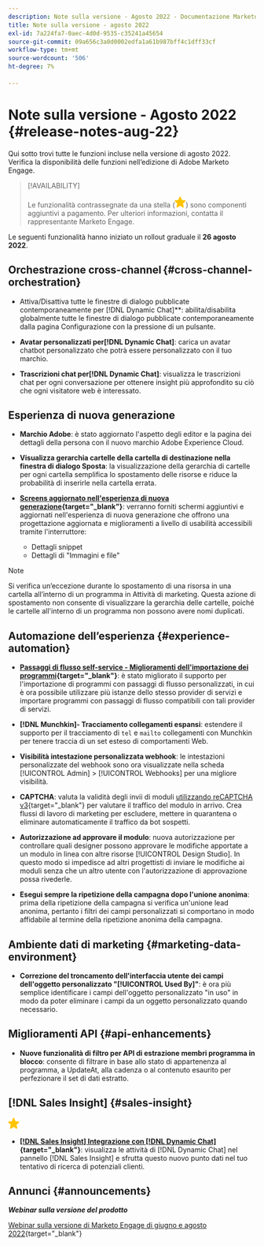 ```yaml
---
description: Note sulla versione - Agosto 2022 - Documentazione Marketo - Documentazione del prodotto
title: Note sulla versione - agosto 2022
exl-id: 7a224fa7-0aec-4d0d-9535-c35241a45654
source-git-commit: 09a656c3a0d0002edfa1a61b987bff4c1dff33cf
workflow-type: tm+mt
source-wordcount: '506'
ht-degree: 7%

---
```


# Note sulla versione - Agosto 2022 {#release-notes-aug-22}

Qui sotto trovi tutte le funzioni incluse nella versione di agosto 2022. Verifica la disponibilità delle funzioni nell‘edizione di Adobe Marketo Engage.

>[!AVAILABILITY]
>
>Le funzionalità contrassegnate da una stella (![star](assets/yellow-star.png)) sono componenti aggiuntivi a pagamento. Per ulteriori informazioni, contatta il rappresentante Marketo Engage.

Le seguenti funzionalità hanno iniziato un rollout graduale il **26 agosto 2022**.

## Orchestrazione cross-channel {#cross-channel-orchestration}

* Attiva/Disattiva tutte le finestre di dialogo pubblicate contemporaneamente per [!DNL Dynamic Chat]**: abilita/disabilita globalmente tutte le finestre di dialogo pubblicate contemporaneamente dalla pagina Configurazione con la pressione di un pulsante.

* **Avatar personalizzati per[!DNL Dynamic Chat]**: carica un avatar chatbot personalizzato che potrà essere personalizzato con il tuo marchio.

* **Trascrizioni chat per[!DNL Dynamic Chat]**: visualizza le trascrizioni chat per ogni conversazione per ottenere insight più approfondito su ciò che ogni visitatore web è interessato.

## Esperienza di nuova generazione

* **Marchio Adobe**: è stato aggiornato l&#39;aspetto degli editor e la pagina dei dettagli della persona con il nuovo marchio Adobe Experience Cloud.

* **Visualizza gerarchia cartelle della cartella di destinazione nella finestra di dialogo Sposta**: la visualizzazione della gerarchia di cartelle per ogni cartella semplifica lo spostamento delle risorse e riduce la probabilità di inserirle nella cartella errata.

* **[Screens aggiornato nell&#39;esperienza di nuova generazione](/help/marketo/product-docs/marketo-engage-modern-ux/toggle-switch.md){target="_blank"}**: verranno forniti schermi aggiuntivi e aggiornati nell&#39;esperienza di nuova generazione che offrono una progettazione aggiornata e miglioramenti a livello di usabilità accessibili tramite l&#39;interruttore:

   * Dettagli snippet
   * Dettagli di &quot;Immagini e file&quot;

>[!NOTE]
>
>Si verifica un’eccezione durante lo spostamento di una risorsa in una cartella all’interno di un programma in Attività di marketing. Questa azione di spostamento non consente di visualizzare la gerarchia delle cartelle, poiché le cartelle all&#39;interno di un programma non possono avere nomi duplicati.

## Automazione dell’esperienza {#experience-automation}

* **[Passaggi di flusso self-service - Miglioramenti dell&#39;importazione dei programmi](/help/marketo/product-docs/core-marketo-concepts/smart-campaigns/flow-actions/flow-step-service.md){target="_blank"}**: è stato migliorato il supporto per l&#39;importazione di programmi con passaggi di flusso personalizzati, in cui è ora possibile utilizzare più istanze dello stesso provider di servizi e importare programmi con passaggi di flusso compatibili con tali provider di servizi.

* **[!DNL Munchkin]- Tracciamento collegamenti espansi**: estendere il supporto per il tracciamento di `tel` e `mailto` collegamenti con Munchkin per tenere traccia di un set esteso di comportamenti Web.

* **Visibilità intestazione personalizzata webhook**: le intestazioni personalizzate del webhook sono ora visualizzate nella scheda [!UICONTROL Admin] > [!UICONTROL Webhooks] per una migliore visibilità.

* **CAPTCHA**: valuta la validità degli invii di moduli [utilizzando reCAPTCHA v3](/help/marketo/product-docs/demand-generation/forms/using-captcha/enable-captcha-in-marketo-forms.md){target="_blank"} per valutare il traffico del modulo in arrivo. Crea flussi di lavoro di marketing per escludere, mettere in quarantena o eliminare automaticamente il traffico da bot sospetti.

* **Autorizzazione ad approvare il modulo**: nuova autorizzazione per controllare quali designer possono approvare le modifiche apportate a un modulo in linea con altre risorse [!UICONTROL Design Studio]. In questo modo si impedisce ad altri progettisti di inviare le modifiche ai moduli senza che un altro utente con l&#39;autorizzazione di approvazione possa rivederle.

* **Esegui sempre la ripetizione della campagna dopo l&#39;unione anonima**: prima della ripetizione della campagna si verifica un&#39;unione lead anonima, pertanto i filtri dei campi personalizzati si comportano in modo affidabile al termine della ripetizione anonima della campagna.

## Ambiente dati di marketing {#marketing-data-environment}

* **Correzione del troncamento dell&#39;interfaccia utente dei campi dell&#39;oggetto personalizzato &quot;[!UICONTROL Used By]&quot;**: è ora più semplice identificare i campi dell&#39;oggetto personalizzato &quot;in uso&quot; in modo da poter eliminare i campi da un oggetto personalizzato quando necessario.

## Miglioramenti API {#api-enhancements}

* **Nuove funzionalità di filtro per API di estrazione membri programma in blocco**: consente di filtrare in base allo stato di appartenenza al programma, a UpdateAt, alla cadenza o al contenuto esaurito per perfezionare il set di dati estratto.

## [!DNL Sales Insight] {#sales-insight}

![(stella)](assets/yellow-star.png)

* **[[!DNL Sales Insight] Integrazione con [!DNL Dynamic Chat]](/help/marketo/product-docs/marketo-sales-insight/msi-for-salesforce/features/dynamic-chat-integration.md){target="_blank"}**: visualizza le attività di [!DNL Dynamic Chat] nel pannello [!DNL Sales Insight] e sfrutta questo nuovo punto dati nel tuo tentativo di ricerca di potenziali clienti.

## Annunci {#announcements}

**_Webinar sulla versione del prodotto_**

[Webinar sulla versione di Marketo Engage di giugno e agosto 2022](https://engage.marketo.com/2022_June_August_Release_Webinar_OnDemandPage.html){target="_blank"}
